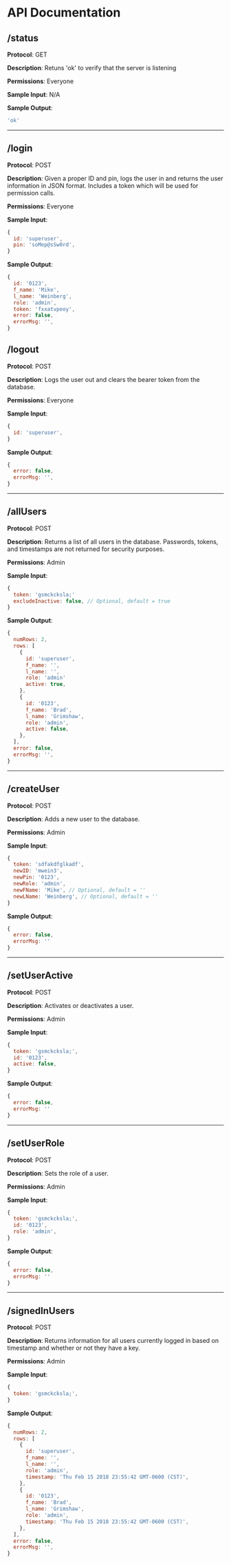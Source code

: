 # API Documentation

## **/status**

**Protocol**: GET

**Description**: Retuns 'ok' to verify that the server is listening

**Permissions**: Everyone

**Sample Input**: N/A

**Sample Output**:
```javascript
'ok'
```

---

## **/login**

**Protocol**: POST

**Description**: Given a proper ID and pin, logs the user in and returns the user information in JSON format. Includes a token which will be used for permission calls.

**Permissions**: Everyone

**Sample Input**:
```javascript
{
  id: 'superuser',
  pin: 'soMep@sSw0rd',
}
```

**Sample Output**:
```javascript
{
  id: '0123',
  f_name: 'Mike',
  l_name: 'Weinberg',
  role: 'admin',
  token: 'fxxatvpeoy',
  error: false,
  errorMsg: '',
}
```


## **/logout**

**Protocol**: POST

**Description**: Logs the user out and clears the bearer token from the database.

**Permissions**: Everyone

**Sample Input**:
```javascript
{
  id: 'superuser',
}
```

**Sample Output**:
```javascript
{
  error: false,
  errorMsg: '',
}
```

---

## **/allUsers**

**Protocol**: POST

**Description**: Returns a list of all users in the database. Passwords, tokens, and timestamps are not returned for security purposes.

**Permissions**: Admin

**Sample Input**:
```javascript
{
  token: 'gsmckcksla;'
  excludeInactive: false, // Optional, default = true
}
```

**Sample Output**:
```javascript
{
  numRows: 2,
  rows: [
    {
      id: 'superuser',
      f_name: '',
      l_name: '',
      role: 'admin'
      active: true,
    },
    {
      id: '0123',
      f_name: 'Brad',
      l_name: 'Grimshaw',
      role: 'admin',
      active: false,
    },
  ],
  error: false,
  errorMsg: '',
}
```

---

## **/createUser**

**Protocol**: POST

**Description**: Adds a new user to the database.

**Permissions**: Admin

**Sample Input**:
```javascript
{
  token: 'sdfakdfglkadf',
  newID: 'mwein3',
  newPin: '0123',
  newRole: 'admin',
  newFName: 'Mike', // Optional, default = ''
  newLName: 'Weinberg', // Optional, default = ''
}
```

**Sample Output**:
```javascript
{
  error: false,
  errorMsg: ''
}
```

---

## **/setUserActive**

**Protocol**: POST

**Description**: Activates or deactivates a user.

**Permissions**: Admin

**Sample Input**:
```javascript
{
  token: 'gsmckcksla;',
  id: '0123',
  active: false,
}
```

**Sample Output**:
```javascript
{
  error: false,
  errorMsg: ''
}
```

---

## **/setUserRole**

**Protocol**: POST

**Description**: Sets the role of a user.

**Permissions**: Admin

**Sample Input**:
```javascript
{
  token: 'gsmckcksla;',
  id: '0123',
  role: 'admin',
}
```

**Sample Output**:
```javascript
{
  error: false,
  errorMsg: ''
}
```

---

## **/signedInUsers**

**Protocol**: POST

**Description**: Returns information for all users currently logged in based on timestamp and whether or not they have a key.

**Permissions**: Admin

**Sample Input**:
```javascript
{
  token: 'gsmckcksla;',
}
```

**Sample Output**:
```javascript
{
  numRows: 2,
  rows: [
    {
      id: 'superuser',
      f_name: '',
      l_name: '',
      role: 'admin',
      timestamp: 'Thu Feb 15 2018 23:55:42 GMT-0600 (CST)',
    },
    {
      id: '0123',
      f_name: 'Brad',
      l_name: 'Grimshaw',
      role: 'admin',
      timestamp: 'Thu Feb 15 2018 23:55:42 GMT-0600 (CST)',
    },
  ],
  error: false,
  errorMsg: '',
}
```